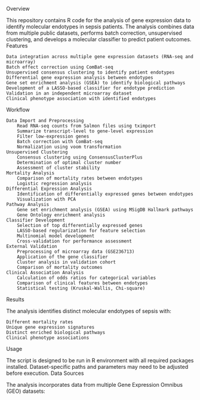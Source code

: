 Overview

This repository contains R code for the analysis of gene expression data to identify molecular endotypes in sepsis patients. The analysis combines data from multiple public datasets, performs batch correction, unsupervised clustering, and develops a molecular classifier to predict patient outcomes.
Features

    Data integration across multiple gene expression datasets (RNA-seq and microarray)
    Batch effect correction using ComBat-seq
    Unsupervised consensus clustering to identify patient endotypes
    Differential gene expression analysis between endotypes
    Gene set enrichment analysis (GSEA) to identify biological pathways
    Development of a LASSO-based classifier for endotype prediction
    Validation in an independent microarray dataset
    Clinical phenotype association with identified endotypes

Workflow

    Data Import and Preprocessing
        Read RNA-seq counts from Salmon files using tximport
        Summarize transcript-level to gene-level expression
        Filter low-expression genes
        Batch correction with ComBat-seq
        Normalization using voom transformation
    Unsupervised Clustering
        Consensus clustering using ConsensusClusterPlus
        Determination of optimal cluster number
        Assessment of cluster stability
    Mortality Analysis
        Comparison of mortality rates between endotypes
        Logistic regression analysis
    Differential Expression Analysis
        Identification of differentially expressed genes between endotypes
        Visualization with PCA
    Pathway Analysis
        Gene set enrichment analysis (GSEA) using MSigDB Hallmark pathways
        Gene Ontology enrichment analysis
    Classifier Development
        Selection of top differentially expressed genes
        LASSO-based regularization for feature selection
        Multinomial model development
        Cross-validation for performance assessment
    External Validation
        Preprocessing of microarray data (GSE236713)
        Application of the gene classifier
        Cluster analysis in validation cohort
        Comparison of mortality outcomes
    Clinical Association Analysis
        Calculation of odds ratios for categorical variables
        Comparison of clinical features between endotypes
        Statistical testing (Kruskal-Wallis, Chi-square)

Results

The analysis identifies distinct molecular endotypes of sepsis with:

    Different mortality rates
    Unique gene expression signatures
    Distinct enriched biological pathways
    Clinical phenotype associations

Usage

The script is designed to be run in R environment with all required packages installed. Dataset-specific paths and parameters may need to be adjusted before execution.
Data Sources

The analysis incorporates data from multiple Gene Expression Omnibus (GEO) datasets:
